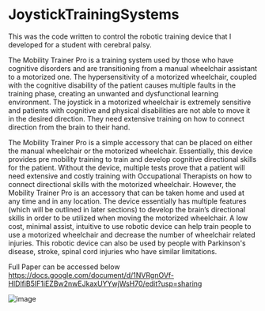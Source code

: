 # JoystickTrainingSystems
This was the code written to control the robotic training device that I developed for a student with cerebral palsy. 

The Mobility Trainer Pro is a training system used by those who have cognitive disorders and are transitioning from a manual wheelchair assistant to a motorized one. The hypersensitivity of a motorized wheelchair, coupled with the cognitive disability of the patient causes multiple faults in the training phase, creating an unwanted and dysfunctional learning environment. The joystick in a motorized wheelchair is extremely sensitive and patients with cognitive and physical disabilities are not able to move it in the desired direction. They need extensive training on how to connect direction from the brain to their hand. 


The Mobility Trainer Pro is a simple accessory that can be placed on either the manual wheelchair or the motorized wheelchair. Essentially, this device provides pre mobility training to train and develop cognitive directional skills for the patient. Without the device, multiple tests prove that a patient will need extensive and costly training with Occupational Therapists on how to connect directional skills with the motorized wheelchair. However, the Mobility Trainer Pro is an accessory that can be taken home and used at any time and in any location. The device essentially has multiple features (which will be outlined in later sections) to develop the brain’s directional skills in order to be utilized when moving the motorized wheelchair. A low cost, minimal assist, intuitive to use robotic device can help train people to use a motorized wheelchair and decrease the number of wheelchair related injuries. This robotic device can also be used by people with Parkinson's disease, stroke, spinal cord injuries who have similar limitations.

Full Paper can be accessed below
https://docs.google.com/document/d/1NVRgnOVf-HlDlfiB5IF1iEZBw2nwEJkaxUYYwjWsH70/edit?usp=sharing

![image](https://user-images.githubusercontent.com/22711447/162266247-4324e4a5-54fe-4413-b123-d0f4e98699db.png)


